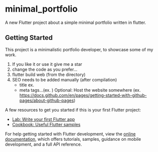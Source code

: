 # minimal_portfolio

A new Flutter project about a simple minimal portfolio written in flutter.

## Getting Started

This project is a minimalistic portfolio developer,
to showcase some of my work.

1. If you like it or use it give me a star
2. change the code as you prefer...
3. flutter build web (from the directory)
4. SEO needs to be added manually (after compilation)
    - title ex. <title>Name Surname</title>
    - meta tags...(ex. <meta name="description" content="Explore the portfolio of <Name Surname> build with Flutter, a passionate developer based in the <Country>. ">)
Optional:
Host the website somewhere (ex. https://docs.github.com/en/pages/getting-started-with-github-pages/about-github-pages)


A few resources to get you started if this is your first Flutter project:

- [Lab: Write your first Flutter app](https://docs.flutter.dev/get-started/codelab)
- [Cookbook: Useful Flutter samples](https://docs.flutter.dev/cookbook)

For help getting started with Flutter development, view the
[online documentation](https://docs.flutter.dev/), which offers tutorials,
samples, guidance on mobile development, and a full API reference.

